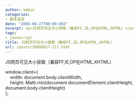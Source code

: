```yaml
---
author: admin
categories:
- 脚本语言
date: "2008-08-27T00:00:00Z"
excerpt: <p>JS网页可见大小获取（兼容FF,IE,OP在HTML,XHTML）</p>
tags:
- javascript
title: JS网页可见大小获取（兼容FF,IE,OP在HTML,XHTML）
url: /posts/20080827-217.html
---
```

JS网页可见大小获取（兼容FF,IE,OP在HTML,XHTML）

window.client={  
&nbsp;&nbsp;&nbsp; width: document.body.clientWidth,  
&nbsp;&nbsp;&nbsp; height: Math.min(document.documentElement.clientHeight, document.body.clientHeight)  
};